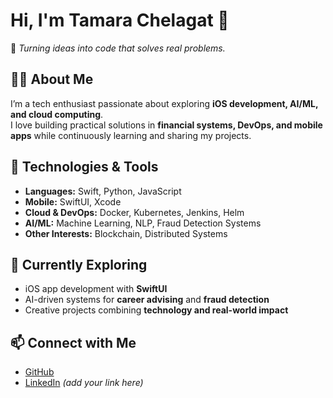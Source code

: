 # Hi, I'm Tamara Chelagat 👋  

🚀 *Turning ideas into code that solves real problems.*  

## 👩‍💻 About Me  
I’m a tech enthusiast passionate about exploring **iOS development, AI/ML, and cloud computing**.  
I love building practical solutions in **financial systems, DevOps, and mobile apps** while continuously learning and sharing my projects.  

## 🔧 Technologies & Tools  
- **Languages:** Swift, Python, JavaScript  
- **Mobile:** SwiftUI, Xcode  
- **Cloud & DevOps:** Docker, Kubernetes, Jenkins, Helm  
- **AI/ML:** Machine Learning, NLP, Fraud Detection Systems  
- **Other Interests:** Blockchain, Distributed Systems  

## 🌱 Currently Exploring  
- iOS app development with **SwiftUI**  
- AI-driven systems for **career advising** and **fraud detection**  
- Creative projects combining **technology and real-world impact**  

## 📫 Connect with Me  
- [GitHub](https://github.com/TamaraChelagat)  
- [LinkedIn](#) *(add your link here)*  
